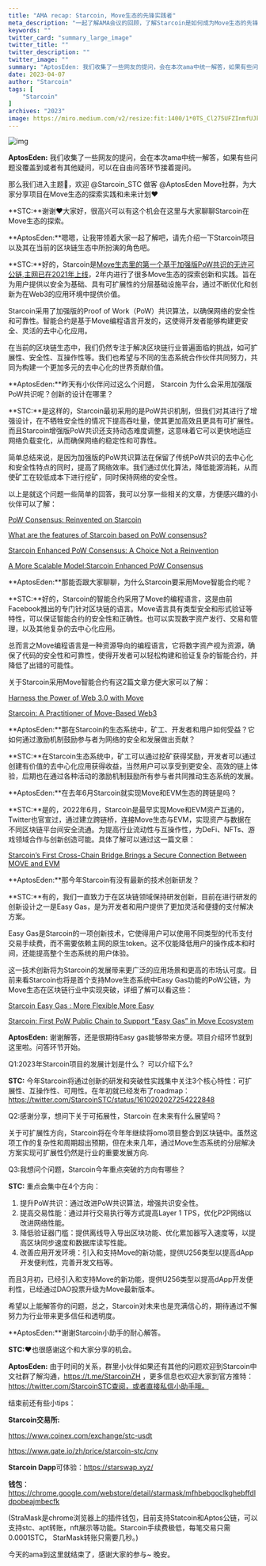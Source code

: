 ```yaml
---
title: "AMA recap: Starcoin, Move生态的先锋实践者"
meta_description: "一起了解AMA会议的回顾，了解Starcoin是如何成为Move生态的先锋实践者"
keywords: ""
twitter_card: "summary_large_image"
twitter_title: ""
twitter_description: ""
twitter_image: ""
summary: "AptosEden: 我们收集了一些网友的提问，会在本次ama中统一解答，如果有些问题没覆盖到或者有其他疑问，可以在自由问答环节接着提问..."
date: 2023-04-07
author: "Starcoin"
tags: [
    "Starcoin"
]
archives: "2023"
image: https://miro.medium.com/v2/resize:fit:1400/1*0TS_Cl275UFZInmfUJktLA.png
---
```


![img](https://miro.medium.com/v2/resize:fit:1400/1*0TS_Cl275UFZInmfUJktLA.png)

**AptosEden:** 我们收集了一些网友的提问，会在本次ama中统一解答，如果有些问题没覆盖到或者有其他疑问，可以在自由问答环节接着提问。

那么我们进入主题🎉，欢迎 @Starcoin_STC 做客 @AptosEden Move社群，为大家分享项目在Move生态的探索实践和未来计划❤️

**STC:**谢谢❤️大家好，很高兴可以有这个机会在这里与大家聊聊Starcoin在Move生态的探索。

**AptosEden:**嗯嗯，让我带领着大家一起了解吧，请先介绍一下Starcoin项目以及其在当前的区块链生态中所扮演的角色吧。

**STC:**好的，Starcoin是[Move生态里的第一个基于加强版PoW共识的无许可公链,主网已在2021年上线](https://www.bloomberg.com/press-releases/2021-09-22/westar-launches-first-permissionless-public-chain-starcoin)，2年内进行了很多Move生态的探索创新和实践。旨在为用户提供以安全为基础、具有可扩展性的分层基础设施平台，通过不断优化和创新为在Web3的应用环境中提供价值。

Starcoin采用了加强版的Proof of Work（PoW）共识算法，以确保网络的安全性和可靠性。智能合约是基于Move编程语言开发的，这使得开发者能够构建更安全、灵活的去中心化应用。

在当前的区块链生态中，我们仍然专注于解决区块链行业普遍面临的挑战，如可扩展性、安全性、互操作性等。我们也希望与不同的生态系统合作伙伴共同努力，共同为构建一个更加多元的去中心化的世界贡献价值。

**AptosEden:**昨天有小伙伴问过这么个问题， Starcoin 为什么会采用加强版PoW共识呢？创新的设计在哪里？

**STC:**是这样的，Starcoin最初采用的是PoW共识机制，但我们对其进行了增强设计，在不牺牲安全性的情况下提高吞吐量，使其更加高效且更具有可扩展性。而且Starcoin增强版PoW共识还支持动态难度调整，这意味着它可以更快地适应网络负载变化，从而确保网络的稳定性和可靠性。

简单总结来说，是因为加强版的PoW共识算法在保留了传统PoW共识的去中心化和安全性特点的同时，提高了网络效率。我们通过优化算法，降低能源消耗，从而使矿工在较低成本下进行挖矿，同时保持网络的安全性。

以上是就这个问题一些简单的回答，我可以分享一些相关的文章，方便感兴趣的小伙伴可以了解：

[PoW Consensus: Reinvented on Starcoin](https://medium.com/@starcoin/pow-consensus-reinvented-on-starcoin-ee02af46519a)

[What are the features of Starcoin based on PoW consensus?](https://medium.com/@starcoin/what-are-the-features-of-starcoin-based-on-pow-consensus-547d4247d0d0)

[Starcoin Enhanced PoW Consensus: A Choice Not a Reinvention](https://medium.com/@starcoin/starcoin-enhanced-pow-consensus-a-choice-not-a-reinvention-e205b4a2fa5b)

[A More Scalable Model:Starcoin Enhanced PoW Consensus](https://medium.com/@starcoin/a-more-scalable-model-starcoin-enhanced-pow-consensus-d07cf2d45875)

**AptosEden:**那能否跟大家聊聊，为什么Starcoin要采用Move智能合约呢？

**STC:**好的，Starcoin的智能合约采用了Move的编程语言，这是由前Facebook推出的专门针对区块链的语言。Move语言具有类型安全和形式验证等特性，可以保证智能合约的安全性和正确性。也可以实现数字资产发行、交易和管理，以及其他复杂的去中心化应用。

总而言之Move编程语言是一种资源导向的编程语言，它将数字资产视为资源，确保了代码的安全性和可靠性，使得开发者可以轻松构建和验证复杂的智能合约，并降低了出错的可能性。

关于Starcoin采用Move智能合约有这2篇文章方便大家可以了解：

[Harness the Power of Web 3.0 with Move](https://medium.com/@starcoin/harness-the-power-of-web-3-0-with-move-97cc5a30a457)

[Starcoin: A Practitioner of Move-Based Web3](https://medium.com/@starcoin/starcoin-a-practitioner-of-move-based-web3-25703c5bbaed)

**AptosEden:**那在Starcoin的生态系统中，矿工、开发者和用户如何受益？它如何通过激励机制鼓励参与者为网络的安全和发展做出贡献？

**STC:**在Starcoin生态系统中，矿工可以通过挖矿获得奖励，开发者可以通过创建有价值的去中心化应用获得收益，当然用户可以享受到更安全、高效的链上体验，后期也在通过各种活动的激励机制鼓励所有参与者共同推动生态系统的发展。

**AptosEden:**在去年6月Starcoin就实现Move和EVM生态的跨链是吗？

**STC:**是的，2022年6月，Starcoin是最早实现Move和EVM资产互通的，Twitter也官宣过，通过建立跨链桥，连接Move生态与EVM，实现资产与数据在不同区块链平台间安全流通。为提高行业流动性与互操作性，为DeFi、NFTs、游戏领域合作与创新创造可能。具体了解可以通过这一篇文章：

[Starcoin’s First Cross-Chain Bridge.Brings a Secure Connection Between MOVE and EVM](https://medium.com/@starcoin/starcoins-first-cross-chain-bridge-brings-a-secure-connection-between-move-and-evm-ba7a5680bca8)

**AptosEden:**那今年Starcoin有没有最新的技术创新研发？

**STC:**有的，我们一直致力于在区块链领域保持研发创新，目前在进行研发的创新设计之一是Easy Gas，是为开发者和用户提供了更加灵活和便捷的支付解决方案。

Easy Gas是Starcoin的一项创新技术，它使得用户可以使用不同类型的代币支付交易手续费，而不需要依赖主网的原生token。这不仅能降低用户的操作成本和时间，还能提高整个生态系统的用户体验。

这一技术创新将为Starcoin的发展带来更广泛的应用场景和更高的市场认可度。目前来看Starcoin也将是首个支持Move生态系统中Easy Gas功能的PoW公链，为Move生态在区块链行业中实现突破，详细了解可以看这些：

[Starcoin Easy Gas : More Flexible,More Easy](https://starcoin.medium.com/starcoin-easy-gas-more-flexible-more-easy-f242d7fb96b5)

[Starcoin: First PoW Public Chain to Support “Easy Gas” in Move Ecosystem](https://starcoin.medium.com/starcoin-first-pow-public-chain-to-support-easy-gas-in-move-ecosystem-8c2612d396ce)

**AptosEden:** 谢谢解答，还是很期待Easy gas能够带来方便。项目介绍环节就到这里啦。问答环节开始。

Q1:2023年Starcoin项目的发展计划是什么？ 可以介绍下么?

**STC:** 今年Starcoin将通过创新的研发和突破性实践集中关注3个核心特性：可扩展性、互操作性、可用性。在年初就已经发布了roadmap：https://twitter.com/StarcoinSTC/status/1610202027254222848

Q2:感谢分享，想问下关于可拓展性，Starcoin 在未来有什么展望吗？

关于可扩展性方向，Starcoin将在今年年继续将omo项目整合到区块链中。虽然这项工作的复杂性和周期超出预期，但在未来几年，通过Move生态系统的分层解决方案实现可扩展性仍然是行业的重要发展方向.

Q3:我想问个问题，Starcoin今年重点突破的方向有哪些？

**STC:** 重点会集中在4个方向：

1. 提升PoW共识：通过改进PoW共识算法，增强共识安全性。
2. 提高交易性能：通过并行交易执行等方式提高Layer 1 TPS，优化P2P网络以改进网络性能。
3. 降低验证器门槛：提供离线导入导出区块功能、优化累加器写入速度等，以提高区块同步速度和数据库读写性能。
4. 改善应用开发环境：引入和支持Move的新功能，提供U256类型以提高dApp开发便利性，完善开发文档等。

而且3月初，已经引入和支持Move的新功能，提供U256类型以提高dApp开发便利性，已经通过DAO投票升级为Move最新版本。

希望以上能解答你的问题，总之，Starcoin对未来也是充满信心的，期待通过不懈努力为行业带来更多信任和透明度。

**AptosEden:**谢谢Starcoin小助手的耐心解答。

**STC:**❤️也很感谢这个和大家分享的机会。

**AptosEden:** 由于时间的关系，群里小伙伴如果还有其他的问题欢迎到Starcoin中文社群了解沟通，https://t.me/StarcoinZH ，更多信息也欢迎大家到官方推特：https://twitter.com/StarcoinSTC查阅，或者直接私信小助手哦。

结束前还有些小tips：

**Starcoin交易所:**

https://www.coinex.com/exchange/stc-usdt

https://www.gate.io/zh/price/starcoin-stc/cny

**Starcoin Dapp**可体验：https://starswap.xyz/

**钱包**：https://chrome.google.com/webstore/detail/starmask/mfhbebgoclkghebffdldpobeajmbecfk

(StraMask是chrome浏览器上的插件钱包，目前支持Statcoin和Aptos公链，可以支持stc、apt转账，nft展示等功能。Starcoin手续费极低，每笔交易只需0.0001STC， StarMask转账只需要几秒。)

今天的ama到这里就结束了，感谢大家的参与~ 晚安。